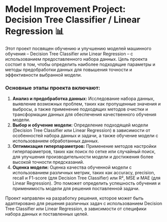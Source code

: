 # Model Improvement Project: Decision Tree Classifier / Linear Regression 📊

Этот проект посвящен обучению и улучшению моделей машинного обучения – Decision Tree Classifier или Linear Regression – с использованием предоставленного набора данных. Цель проекта состоит в том, чтобы определить наиболее подходящие параметры и методы предобработки данных для повышения точности и эффективности выбранной модели.

### Основные этапы проекта включают:

1. **Анализ и предобработка данных:** Исследование набора данных, выявление возможных проблем, таких как пропущенные значения и выбросы, а также применение подходящих методов очистки и трансформации данных для обеспечения качественного обучения модели.
2. **Выбор и обучение модели:** Определение подходящей модели (Decision Tree Classifier или Linear Regression) в зависимости от особенностей набора данных и задачи, а также обучение модели с использованием обработанных данных.
3. **Оптимизация гиперпараметров:** Применение методов настройки гиперпараметров, таких как поиск по сетке или случайный поиск, для улучшения производительности модели и достижения более высокой точности предсказаний.
4. **Оценка модели:** Оценка качества обученной модели с использованием различных метрик, таких как accuracy, precision, recall и F1-score (для Decision Tree Classifier) или R², MSE и MAE (для Linear Regression). Это поможет определить успешность обучения и применимость модели для решения поставленной задачи.

Проект направлен на разработку решения, которое может быть адаптировано для решения различных задач с использованием Decision Tree Classifier или Linear Regression, в зависимости от специфики набора данных и поставленных целей.
